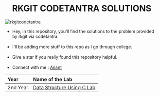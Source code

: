 <h1 align="center">RKGIT CODETANTRA SOLUTIONS</h1>

![rkgitcodetantra](https://github.com/Anant-Chauhanx/RKGIT-Codetantra/assets/133632782/f2228276-99e7-4115-9337-beb1611d96c8)</br>
<ul>
<li> Hey, in this repository, you'll find the solutions to the problem provided by rkgit via codetantra. </li></br>
<li> I'll be adding more stuff to this repo as I go through college. </li></br>
<li> Give a star if you really found this repository helpful.</li><br>
<li>Connect with me : <a href="https://www.linkedin.com/in/anantx">Anant</a></li>
</ul>

| Year | Name of the Lab |
| :------| :---------------|
|2nd Year| [Data Structure Using C Lab](https://github.com/Anant-Chauhanx/RKGIT-Codetantra/tree/main/Data%20Structure%20Using%20C%20Lab-II%20Year) |



